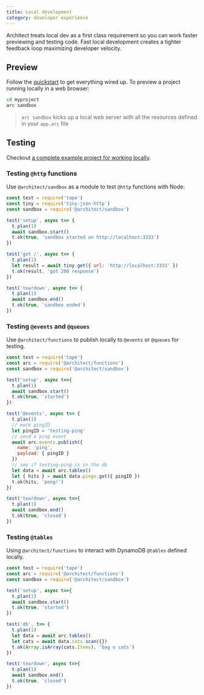 ```yaml
---
title: Local development
category: developer experience
---
```


Architect treats local dev as a first class requirement so you can work faster previewing and testing code. Fast local development creates a tighter feedback loop maximizing developer velocity. 

## Preview 

Follow the [quickstart](/docs/en/guides/get-started/quickstart) to get everything wired up. To preview a project running locally in a web browser: 

```bash
cd myproject
arc sandbox
```
>  `arc sandbox` kicks up a local web server with all the resources defined in your `app.arc` file 
## Testing

Checkout [a complete example project for working locally](https://github.com/architect-examples/arc-example-working-locally).

### Testing `@http` functions

Use `@architect/sandbox` as a module to test `@http` functions with Node:

```javascript
const test = require('tape')
const tiny = require('tiny-json-http')
const sandbox = require('@architect/sandbox')

test('setup', async t=> {
  t.plan(1)
  await sandbox.start()
  t.ok(true, 'sandbox started on http://localhost:3333')
})

test('get /', async t=> {
  t.plan(1)
  let result = await tiny.get({ url: 'http://localhost:3333' })
  t.ok(result, 'got 200 response')
})

test('teardown', async t=> {
  t.plan(1)
  await sandbox.end()
  t.ok(true, 'sandbox ended')
})
```

### Testing `@events` and `@queues`

Use `@architect/functions` to publish locally to `@events` or `@queues` for testing.

```javascript
const test = require('tape')
const arc = require('@architect/functions')
const sandbox = require('@architect/sandbox')

test('setup', async t=>{
  t.plan(1)
  await sandbox.start()
  t.ok(true, 'started')
})

test('@events', async t=> {
  t.plan(1)
  // mock pingID
  let pingID = 'testing-ping'
  // send a ping event
  await arc.events.publish({ 
    name: 'ping',
    payload: { pingID }
  })
  // see if testing-ping is in the db 
  let data = await arc.tables()
  let { hits } = await data.pings.get({ pingID })
  t.ok(hits, 'pong!')
})

test('teardown', async t=>{
  t.plan(1)
  await sandbox.end()
  t.ok(true, 'closed')
})

```

### Testing `@tables` 

Using `@architect/functions` to interact with DynamoDB `@tables` defined locally.

```javascript
const test = require('tape')
const arc = require('@architect/functions')
const sandbox = require('@architect/sandbox')

test('setup', async t=>{
  t.plan(1)
  await sandbox.start()
  t.ok(true, 'started')
})

test('db', t=> {
  t.plan(1)
  let data = await arc.tables()
  let cats = await data.cats.scan({})
  t.ok(Array.isArray(cats.Items), 'bag o cats')
})

test('teardown', async t=>{
  t.plan(1)
  await sandbox.end()
  t.ok(true, 'closed')
})
```
